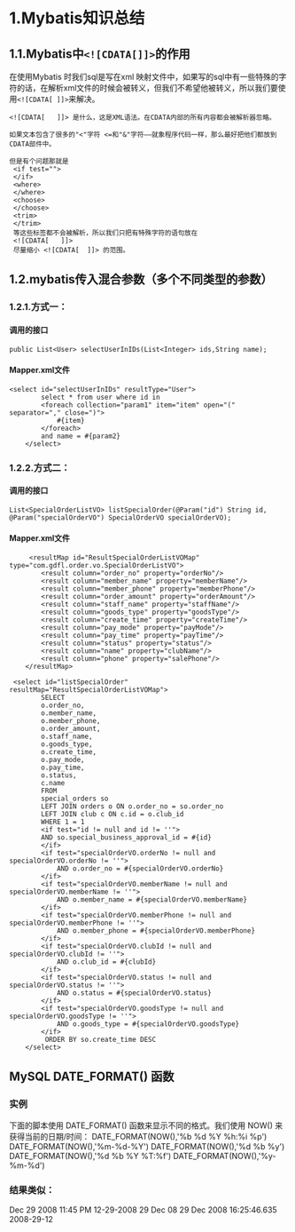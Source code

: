 # 1.Mybatis知识总结

## 1.1.Mybatis中`<![CDATA[]]>`的作用

在使用Mybatis 时我们sql是写在xml 映射文件中，如果写的sql中有一些特殊的字符的话，在解析xml文件的时候会被转义，但我们不希望他被转义，所以我们要使用`<![CDATA[ ]]>`来解决。

```
<![CDATA[   ]]> 是什么，这是XML语法。在CDATA内部的所有内容都会被解析器忽略。

如果文本包含了很多的"<"字符 <=和"&"字符——就象程序代码一样，那么最好把他们都放到CDATA部件中。

但是有个问题那就是
 <if test="">   
 </if>   
 <where>   
 </where>  
 <choose>  
 </choose>  
 <trim>  
 </trim> 
 等这些标签都不会被解析，所以我们只把有特殊字符的语句放在 
 <![CDATA[   ]]>  
 尽量缩小 <![CDATA[  ]]> 的范围。
```

## 1.2.mybatis传入混合参数（多个不同类型的参数）

### 1.2.1.方式一：

#### 调用的接口

`public List<User> selectUserInIDs(List<Integer> ids,String name);`

#### Mapper.xml文件

```
<select id="selectUserInIDs" resultType="User">  
        select * from user where id in   
        <foreach collection="param1" item="item" open="(" separator="," close=")">  
            #{item}  
        </foreach>  
        and name = #{param2}  
    </select>
```

### 1.2.2.方式二：

#### 调用的接口

`List<SpecialOrderListVO> listSpecialOrder(@Param("id") String id, @Param("specialOrderVO") SpecialOrderVO specialOrderVO);`

#### Mapper.xml文件

```
     <resultMap id="ResultSpecialOrderListVOMap" type="com.gdfl.order.vo.SpecialOrderListVO">
        <result column="order_no" property="orderNo"/>
        <result column="member_name" property="memberName"/>
        <result column="member_phone" property="memberPhone"/>
        <result column="order_amount" property="orderAmount"/>
        <result column="staff_name" property="staffName"/>
        <result column="goods_type" property="goodsType"/>
        <result column="create_time" property="createTime"/>
        <result column="pay_mode" property="payMode"/>
        <result column="pay_time" property="payTime"/>
        <result column="status" property="status"/>
        <result column="name" property="clubName"/>
        <result column="phone" property="salePhone"/>
    </resultMap>

 <select id="listSpecialOrder" resultMap="ResultSpecialOrderListVOMap">
        SELECT
        o.order_no,
        o.member_name,
        o.member_phone,
        o.order_amount,
        o.staff_name,
        o.goods_type,
        o.create_time,
        o.pay_mode,
        o.pay_time,
        o.status,
        c.name
        FROM
        special_orders so
        LEFT JOIN orders o ON o.order_no = so.order_no
        LEFT JOIN club c ON c.id = o.club_id
        WHERE 1 = 1
        <if test="id != null and id != ''">
        AND so.special_business_approval_id = #{id}
        </if>
        <if test="specialOrderVO.orderNo != null and specialOrderVO.orderNo != ''">
            AND o.order_no = #{specialOrderVO.orderNo}
        </if>
        <if test="specialOrderVO.memberName != null and specialOrderVO.memberName != ''">
            AND o.member_name = #{specialOrderVO.memberName}
        </if>
        <if test="specialOrderVO.memberPhone != null and specialOrderVO.memberPhone != ''">
            AND o.member_phone = #{specialOrderVO.memberPhone}
        </if>
        <if test="specialOrderVO.clubId != null and specialOrderVO.clubId != ''">
            AND o.club_id = #{clubId}
        </if>
        <if test="specialOrderVO.status != null and specialOrderVO.status != ''">
            AND o.status = #{specialOrderVO.status}
        </if>
        <if test="specialOrderVO.goodsType != null and specialOrderVO.goodsType != ''">
            AND o.goods_type = #{specialOrderVO.goodsType}
        </if>
         ORDER BY so.create_time DESC
    </select>
```

## MySQL DATE_FORMAT() 函数
### 实例
下面的脚本使用 DATE_FORMAT() 函数来显示不同的格式。我们使用 NOW() 来获得当前的日期/时间：
DATE_FORMAT(NOW(),'%b %d %Y %h:%i %p')
DATE_FORMAT(NOW(),'%m-%d-%Y')
DATE_FORMAT(NOW(),'%d %b %y')
DATE_FORMAT(NOW(),'%d %b %Y %T:%f')
DATE_FORMAT(NOW(),'%y-%m-%d')
### 结果类似：
Dec 29 2008 11:45 PM
12-29-2008
29 Dec 08
29 Dec 2008 16:25:46.635
2008-29-12



